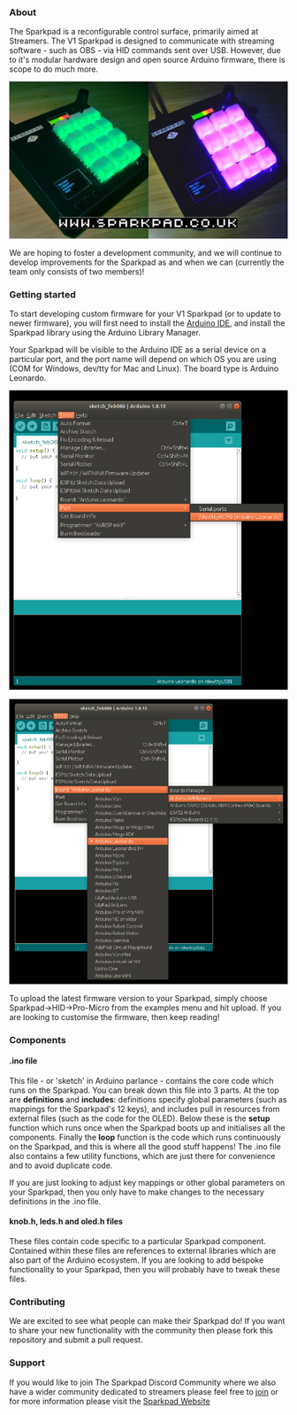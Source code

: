 ### About

The Sparkpad is a reconfigurable control surface, primarily aimed at Streamers. The V1 Sparkpad is designed to communicate with streaming software - such as OBS - via HID commands sent over USB. However, due to it's modular hardware design and open source Arduino firmware, there is scope to do much more.

![](/images/sparkpad.jpg)

We are hoping to foster a development community, and we will continue to develop improvements for the Sparkpad as and when we can (currently the team only consists of two members)!

### Getting started

To start developing custom firmware for your V1 Sparkpad (or to update to newer firmware), you will first need to install the [Arduino IDE](https://www.arduino.cc/en/software), and install the Sparkpad library using the Arduino Library Manager.

Your Sparkpad will be visible to the Arduino IDE as a serial device on a particular port, and the port name will depend on which OS you are using (COM for Windows, dev/tty for Mac and Linux). The board type is Arduino Leonardo. 

![](/images/port.png)

![](/images/board.png)

To upload the latest firmware version to your Sparkpad, simply choose Sparkpad->HID->Pro-Micro from the examples menu and hit upload. If you are looking to customise the firmware, then keep reading!

### Components

#### .ino file
This file - or 'sketch' in Arduino parlance - contains the core code which runs on the Sparkpad. You can break down this file into 3 parts. At the top are **definitions** and **includes**: definitions specify global parameters (such as mappings for the Sparkpad's 12 keys), and includes pull in resources from external files (such as the code for the OLED). Below these is the **setup** function which runs once when the Sparkpad boots up and initialises all the components. Finally the **loop** function is the code which runs continuously on the Sparkpad, and this is where all the good stuff happens! The .ino file also contains a few utility functions, which are just there for convenience and to avoid duplicate code.

If you are just looking to adjust key mappings or other global parameters on your Sparkpad, then you only have to make changes to the necessary definitions in the .ino file.

#### knob.h, leds.h and oled.h files

These files contain code specific to a particular Sparkpad component. Contained within these files are references to external libraries which are also part of the Arduino ecosystem. If you are looking to add bespoke functionality to your Sparkpad, then you will probably have to tweak these files.

### Contributing

We are excited to see what people can make their Sparkpad do! If you want to share your new functionality with the community then please fork this repository and submit a pull request. 

### Support

If you would like to join The Sparkpad Discord Community where we also have a wider community dedicated to streamers please feel free to [join](https://discord.gg/uvYdVn9TBU) or for more information please visit the [Sparkpad Website](https://sparkpad.co.uk)
